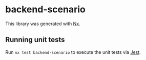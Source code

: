 # backend-scenario

This library was generated with [Nx](https://nx.dev).

## Running unit tests

Run `nx test backend-scenario` to execute the unit tests via [Jest](https://jestjs.io).
